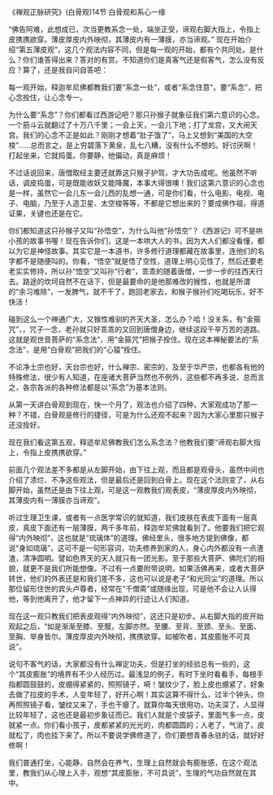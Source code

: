 《禅观正脉研究》(白骨观)14节 白骨观和系心一缘

“佛告阿难，此想成已，次当更教系念一处，端坐正受，谛观右脚大指上，令指上皮携携欲穿。薄皮厚皮内外映彻，其薄皮内有一薄膜，亦当谛观。”
现在开始介绍“第五薄皮观”，这几个观法内容不同，但是每一观的开始，都有个共同处。是什么？你们谁答得出来？答对的有赏。不知道你们是真客气还是假客气，怎么没有反应？算了，还是我自问自答吧：

每一观开始，释迦牟尼佛都教我们要“系念一处”，或者“系念住意”。要“系念”，把心念拴住，让心念专一。

为什么要“系念”？你们都看过西游记吧？那只孙猴子就象征我们第六意识的心念。一个筋斗云就翻过了十万八千里；一会上天，一会儿下地；打了龙宫，又大闹天宫。我们的心念不正是如此？刚刚才想着“肚子饿了”，马上又想到“美国的大空梭”……总而言之，是上穷碧落下黄泉，乱七八糟，没有什么不想的。好讨厌啊！打起坐来，它就捣蛋。你要静，他偏动，真是麻烦！

不过话说回来，唐僧取经主要还就靠这只猴子护驾，才大功告成呢。他虽然不听话，调皮捣蛋，可是既能收妖又能降魔，本事大得很噢！我们这第六意识的心念也是一样，虽然它一会儿东一会儿西的乱想一通，可是你们看，什么电影、电视、电子、电脑，乃至于人造卫星、太空梭等等，不都是它想出来的？要成佛作祖，得道证果，关键也还是在它。

你们都知道这只孙猴子又叫“孙悟空”，为什么叫他“孙悟空”？《西游记》可不是哄小孩的故事书喔！现在告诉你们，这是一本哄大人的书，因为大人们都没看懂，都以为它是神怪故事。其实它是一本道书，许多修行道理都藏在故事里，连他们的名字都不是随便叫的。你看，“悟空”就是悟了空性，道理上明心见性了，然后还要老老实实修持，所以孙“悟空”又叫孙“行者”，乖乖的随着唐僧，一步一步的往西天行去。路途的坎坷自然不在话下，但是最要命的是他那难改的猴性，也就是所谓的“余习难除”，一发脾气，就不干了，跑回老家去，和猴子猴孙们吃喝玩乐，好不快活！

碰到这么一个神通广大，又猴性难驯的齐天大圣，怎么办？哈！没关系，有“金箍咒”，，咒子一念，老孙就只好乖乖的又回到唐僧身边，继续这段千辛万苦的道路。这就是观世音菩萨的“系念法”，用“金箍咒”把猴子拴住。现在这本禅秘要法的“系念法”，是用“白骨观”把我们的“心猿”拴住。

不论净土宗也好，天台宗也好，什么禅宗、密宗的，及至于华严宗，也都各有他的特殊修法，很少有人知道，在座诸大菩萨当然也不例外，这些都不再多说，总而言之，各宗各派的各种修法都是以“系念”为基本法则。

从第一天讲白骨观到现在，快一个月了，观法也介绍了四种，大家观成功了那一种？不错，白骨观是修行的捷径，可是为什么还观不起来？因为大家心里那只猴子还没拴好。

现在我们看这第五观，释迹牟尼佛教我们怎么系念法？他教我们要“谛观右脚大指上，令指上皮携携欲穿。”

前面几个观法差不多都是从左脚开始，由下往上观，而且都是观骨头，虽然中间也介绍了溃烂、不净这些观法，但是最后还是回到白骨上。现在这个法则变了，从右脚开始，虽然还是由下往上观，可是这一观教我们观表皮，“薄皮厚皮内外映彻，其薄皮内有一薄膜亦当谛观”。

听过生理卫生课，或者有一点医学常识的就知道，我们皮肤在表皮下面有一层真皮，真皮下面还有一层薄膜，两千多年前，释迦牟尼佛就看到了。他要我们把它观得“内外映彻”，这也就是“琉璃体”的道理。佛经里头，很多地方提到佛像，都说“身如琉璃”，这可不是一句形容词，功夫修养到家的人，身心内外都没有一点渣渣，清净圆明。譬如色界天的天人就只有一团光影。至于那些大菩萨、佛陀们的相貌，就更不是我们所能想像。不过有一点要附带说明，如果活佛再来，或者大菩萨转世，他们的外表还是和我们差不多，这也可以说是老子“和光同尘”的道理。所以那位留形住世的宾头卢尊者，经常在“千僧斋”或随缘出现，可是他不会让人认得他，等到他离开了，他才留下一点神异的行迹让人们知道。

现在这一观只教我们把表皮观得“内外映彻”，这还只是初步。从右脚大指的皮开始观起之后，“如是渐渐至膝、至髋，左脚亦然。至腰、至背、至颈、至头、至面、至胸、举身皆尔。薄皮厚皮内外映彻，携携欲穿。如被吹者，其皮膨胀不可具说”。

说句不客气的话，大家都没有什么禅定功夫，但是打坐的经验总有一些的，这个“其皮膨胀”的境界有不少人经历过。最浅显的例子，有时下坐时看看手，每根手指都圆鼓鼓的，皮绷得紧紧的，照照镜子，嗬！皱纹少了，脸上皮也绷紧了，好象去做了拉皮的手术，人变年轻了，好开心啊！其实这算不得什么，过半个钟头，你再照照镜子看，皱纹又来了，手也干瘪了。就算你每天很用功，功夫深了，人显得比较年轻了，这也还是最初步象征而已。我们人就是个皮袋子，里面气多一点，皮就紧一点。你们看小孩子，皮都紧紧的光光的，肉都圆圆的；人老了，气消了，皮就松了，肉也挂下来了。所以不要说学佛修道了，你们要想青春永驻的话，就好好修啊！

我们普通打坐，心能静，自然会在养气，生理上自然就会有膨胀感，在这个观法里，教我们从心理上入手，观想“其皮膨胀，不可具说”，生理的气功自然就在其中。


